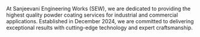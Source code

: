  At Sanjeevani Engineering Works (SEW), we are dedicated to providing the highest quality powder coating services for industrial and commercial applications. Established in December 2024, we are committed to delivering exceptional results with cutting-edge technology and expert craftsmanship.